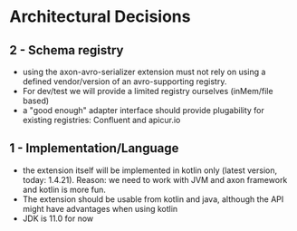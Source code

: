 # Architectural Decisions

## 2 - Schema registry

* using the axon-avro-serializer extension must not rely on using a defined vendor/version of an avro-supporting registry.
* For dev/test we will provide a limited registry ourselves (inMem/file based)
* a "good enough" adapter interface should provide plugability for existing registries: Confluent and apicur.io

## 1 - Implementation/Language

* the extension itself will be implemented in kotlin only (latest version, today: 1.4.21). Reason: we need to work with JVM and axon
  framework and kotlin is more fun.
* The extension should be usable from kotlin and java, although the API might have advantages when using kotlin
* JDK is 11.0 for now 


